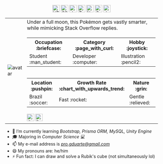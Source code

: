 <div align="center">
  <img height=24 src="https://img.shields.io/badge/-HTML5-ff5722" alt="HTML5" />
  <img height=24 src="https://img.shields.io/badge/-CSS3-214ce5" alt="CSS3" />
  <img height=24 src="https://img.shields.io/badge/-Javascript-yellow" alt="Javascript" />
  <img height=24 src="https://img.shields.io/badge/-Typescript-2d79c7" alt="Typescript" />
  <img height=24 src="https://img.shields.io/badge/-Node.js-4c9842" alt="Node.js" />
  <img height=24 src="https://img.shields.io/badge/-C--Sharp-803789" alt="C-Sharp" />
  <img height=24 src="https://img.shields.io/badge/-Java-eb2d2f" alt="Java" />
</div>

<table>
  <tr>
    <td rowspan="5"><img src="https://avatars.githubusercontent.com/u/15215540?v=4" alt="avatar" /></td>
    <td>Under a full moon, this Pokémon gets vastly smarter, while mimicking Stack Overflow replies.</td>
  </tr>
  <tr>
    <td>
      <table>
        <tr>
          <th width="200">Occupation :briefcase:</th>
          <th width="200">Category :page_with_curl:</th>
          <th width="200"">Hobby :joystick:</th>
                </tr>
                <tr>
                    <td>Student :man_student:</td>
                    <td>Developer :computer:</td>
                    <td>Illustration :pencil2:</td>
                </tr>
            </table>
        </td>
    </tr>
    <tr>
        <td>
            <table>
                <tr>
                    <th width=" 200">Location :pushpin:</th>
          <th width="200">Growth Rate :chart_with_upwards_trend:</th>
          <th width="200">Nature :grin:</th>
        </tr>
        <tr>
          <td>Brazil :soccer:</td>
          <td>Fast :rocket:</td>
          <td>Gentle :relieved:</td>
        </tr>
      </table>
    </td>
  </tr>
  <tr>
    <td>
      <img height=24 src="https://img.shields.io/badge/-Ghost-blueviolet" alt="Ghost" />
      <img height=24 src="https://img.shields.io/badge/-Poison-purple" alt="Poison" />
    </td>
  </tr>
</table>

- 🌱 I’m currently learning *Bootstrap, Prisma ORM, MySQL, Unity Engine*
- 🎓 Majoring in *Computer Science 💻*
- 📫 My e-mail address is *pro.gduarte@gmail.com*
- 😄 My pronouns are: he/him
- ⚡ Fun fact: I can draw and solve a Rubik's cube (not simultaneously lol)

<!--
**Geezgus/Geezgus** is a ✨ _special_ ✨ repository because its `README.md` (this file) appears on your GitHub profile.

Here are some ideas to get you started:

- 🔭 I’m currently working on ...
- 🌱 I’m currently learning ...
- 👯 I’m looking to collaborate on ...
- 🤔 I’m looking for help with ...
- 💬 Ask me about ...
- 📫 How to reach me: ...
- 😄 Pronouns: ...
- ⚡ Fun fact: ...
-->
